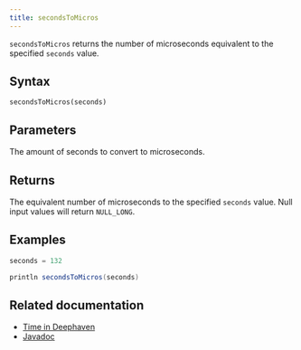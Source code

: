 ```yaml
---
title: secondsToMicros
---
```


`secondsToMicros` returns the number of microseconds equivalent to the specified `seconds` value.

## Syntax

```
secondsToMicros(seconds)
```

## Parameters

<ParamTable>
<Param name="seconds" type="long">

The amount of seconds to convert to microseconds.

</Param>
</ParamTable>

## Returns

The equivalent number of microseconds to the specified `seconds` value. Null input values will return `NULL_LONG`.

## Examples

```groovy order=:log
seconds = 132

println secondsToMicros(seconds)
```

## Related documentation

- [Time in Deephaven](../../../conceptual/time-in-deephaven.md)
- [Javadoc](https://deephaven.io/core/javadoc/io/deephaven/time/DateTimeUtils.html#secondsToMicros(long))
